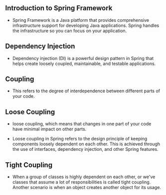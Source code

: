  ## Introduction to Spring Framework
- Spring Framework is a Java platform that provides comprehensive infrastructure support for developing Java applications. Spring handles the infrastructure so you can focus on your application.

## Dependency Injection
- Dependency injection (DI) is a powerful design pattern in Spring that helps create loosely coupled, maintainable, and testable applications.

## Coupling
- This refers to the degree of interdependence between different parts of your code.

## Loose Coupling
- loose coupling, which means that changes in one part of your code have minimal impact on other parts.

- Loose coupling in Spring refers to the design principle of keeping components loosely dependent on each other. This is achieved through the use of interfaces, dependency injection, and other Spring features.


## Tight Coupling
- When a group of classes is highly dependent on each other, or we've classes that assume a lot of responsibilities is called tight coupling. Another scenario is when an object creates another object for its usage.

